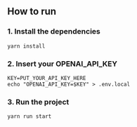 ## How to run

### 1. Install the dependencies

```
yarn install
```

### 2. Insert your OPENAI_API_KEY

```
KEY=PUT_YOUR_API_KEY_HERE
echo "OPENAI_API_KEY=$KEY" > .env.local
```

### 3. Run the project

```
yarn run start
```
